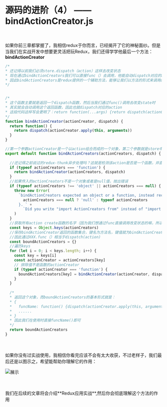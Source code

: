 # 源码的进阶（4） —— bindActionCreator.js
</br>

如果你前三章都掌握了，我相信redux于你而言，已经揭开了它的神秘面纱。但是当我们在实战开发中想要更灵活把玩Redux，我们还得学学他最后一个方法： **bindActionCreator**
```javascript
/* 
* 还记得以前我们必须store.dispatch（action）这样去改变状态
* 现在通过bindActionCreators我们可以直接func（）去调用，他能自动dispatch对应的action，
* 因此bindActionCreators是redux提供的一个辅助方法，能够让我们以方法的形式来调用action
*/


/*
* 这个函数主要就是返回一个dispatch函数，然后当我们通过func()调用去改变state时
* 其实就会自动调用这个返回函数，因此也就dispatch对应的action
* 这段代码这样写会更明了：return function(...args) {return dispatch(actionCreator.apply(this, args))}
*/
function bindActionCreator(actionCreator, dispatch) {
  return function() {
    return dispatch(actionCreator.apply(this, arguments))
  }
}

//第一个参数actionCreator是一个以action组合而成的一个对象，第二个参数就是store中的dispatch
export default function bindActionCreators(actionCreators, dispatch) {
  
  //还记得之前说过的redux-thunk异步处理吗？这就是检测该action是否是一个函数，并直接返回这个dispatch函数
  if (typeof actionCreators === 'function') {
    return bindActionCreator(actionCreators, dispatch)
  }
  //如果传入的actionCreators不是一个对象或者是null值，抛出错误
  if (typeof actionCreators !== 'object' || actionCreators === null) {
    throw new Error(
      `bindActionCreators expected an object or a function, instead received ${
        actionCreators === null ? 'null' : typeof actionCreators
      }. ` +
        `Did you write "import ActionCreators from" instead of "import * as ActionCreators from"?`
    )
  }
  //获取所有action create函数的名字（因为我们想通过func直接调用改变状态的嘛，所以这里要拿到他的方法名）
  const keys = Object.keys(actionCreators)
  //保存bindActionCreator返回的函数集合，键名为方法名，键值就为bindActionCreator返回的函数
  //因此通过XXX.func（）相当于dispatch(action)
  const boundActionCreators = {}
  //遍历keys
  for (let i = 0; i < keys.length; i++) {
    const key = keys[i]
    const actionCreator = actionCreators[key]
    // 排除值不是函数的actionCreator
    if (typeof actionCreator === 'function') {
      boundActionCreators[key] = bindActionCreator(actionCreator, dispatch)
    }
  }
  
  /*
  * 返回这个对象，而boundActionCreators的基本形式就是：
  * {
  *   funcName: function() {dispatch(actionCreator.apply(this, arguments))},
  *   ......
  * }
  * 因此我们在使用时直接funcName()即可
  */
  return boundActionCreators
}
```
</br>
</br>
如果你没有过实战使用，我相信你看完应该不会有太大收获，不过老样子，我们最后还是以图示之，希望能帮助你理解它的作用：
</br>

![展示](https://github.com/Shmily-HJT/Redux-study/blob/master/image/redux-two-four-1.jpg)

</br>
</br>
我们在后续的文章将会介绍**Redux应用实战**,然后你会彻底理解这个方法的作用